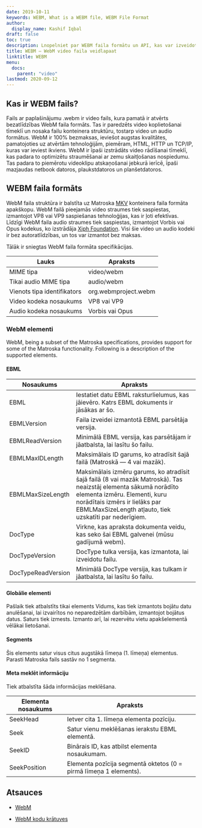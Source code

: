 ```yaml
---
date: 2019-10-11
keywords: WEBM, What is a WEBM file, WEBM File Format
author:
  display_name: Kashif Iqbal
draft: false
toc: true
description: Lnopelniet par WEBM faila formātu un API, kas var izveidot un atvērt WEBM failus.
title: WEBM — WebM video faila veidlapaat
linktitle: WEBM
menu:
  docs:
    parent: "video"
lastmod: 2020-09-12
---
```


## Kas ir WEBM fails?

Fails ar paplašinājumu .webm ir video fails, kura pamatā ir atvērts bezatlīdzības WebM faila formāts. Tas ir paredzēts video koplietošanai tīmeklī un nosaka failu konteinera struktūru, tostarp video un audio formātus. WebM ir 100% bezmaksas, ieviešot augstas kvalitātes, pamatojoties uz atvērtām tehnoloģijām, piemēram, HTML, HTTP un TCP/IP, kuras var ieviest ikviens. WebM ir īpaši izstrādāts video rādīšanai tīmeklī, kas padara to optimizētu straumēšanai ar zemu skaitļošanas nospiedumu. Tas padara to piemērotu videoklipu atskaņošanai jebkurā ierīcē, īpaši mazjaudas netbook datoros, plaukstdatoros un planšetdatoros.

## WEBM faila formāts

WebM faila struktūra ir balstīta uz Matroska [MKV](/video/mkv/) konteinera faila formāta apakškopu. WebM failā pieejamās video straumes tiek saspiestas, izmantojot VP8 vai VP9 saspiešanas tehnoloģijas, kas ir ļoti efektīvas. Līdzīgi WebM faila audio straumes tiek saspiestas, izmantojot Vorbis vai Opus kodekus, ko izstrādāja [Xiph Foundation](https://www.xiph.org/). Visi šie video un audio kodeki ir bez autoratlīdzības, un tos var izmantot bez maksas.

Tālāk ir sniegtas WebM faila formāta specifikācijas.

|Lauks|Apraksts|
---|---|
|MIME tipa |video/webm|
|Tikai audio MIME tipa |audio/webm|
|Vienots tipa identifikators| org.webmproject.webm|
|Video kodeka nosaukums| VP8 vai VP9|
|Audio kodeka nosaukums| Vorbis vai Opus|

### WebM elementi

WebM, being a subset of the Matroska specifications, provides support for some of the Matroska functionality. Following is a description of the supported elements.

#### EBML

|Nosaukums |Apraksts|
---|---|
|EBML|Iestatiet datu EBML raksturlielumus, kas jāievēro. Katrs EBML dokuments ir jāsākas ar šo.|
|EBMLVersion |Faila izveidei izmantotā EBML parsētāja versija.|
|EBMLReadVersion|Minimālā EBML versija, kas parsētājam ir jāatbalsta, lai lasītu šo failu.|
|EBMLMaxIDLength |Maksimālais ID garums, ko atradīsit šajā failā (Matroskā — 4 vai mazāk).|
|EBMLMaxSizeLength|Maksimālais izmēru garums, ko atradīsit šajā failā (8 vai mazāk Matroskā). Tas neaizstāj elementa sākumā norādīto elementa izmēru. Elementi, kuru norādītais izmērs ir lielāks par EBMLMaxSizeLength atļauto, tiek uzskatīti par nederīgiem.|
|DocType|Virkne, kas apraksta dokumenta veidu, kas seko šai EBML galvenei (mūsu gadījumā webm).|
|DocTypeVersion|DocType tulka versija, kas izmantota, lai izveidotu failu.|
|DocTypeReadVersion|Minimālā DocType versija, kas tulkam ir jāatbalsta, lai lasītu šo failu.|

#### Globālie elementi

Pašlaik tiek atbalstīts tikai elements Vidums, kas tiek izmantots bojātu datu anulēšanai, lai izvairītos no neparedzētām darbībām, izmantojot bojātus datus. Saturs tiek izmests. Izmanto arī, lai rezervētu vietu apakšelementā vēlākai lietošanai.

#### Segments
Šis elements satur visus citus augstākā līmeņa (1. līmeņa) elementus. Parasti Matroska fails sastāv no 1 segmenta.

#### Meta meklēt informāciju

Tiek atbalstīta šāda informācijas meklēšana.

|Elementa nosaukums |Apraksts|
---|---|
|SeekHead |Ietver cita 1. līmeņa elementa pozīciju.|
|Seek |Satur vienu meklēšanas ierakstu EBML elementā.|
|SeekID |Binārais ID, kas atbilst elementa nosaukumam.|
|SeekPosition |Elementa pozīcija segmentā oktetos (0 = pirmā līmeņa 1 elements).|

## Atsauces

* [WebM](https://www.webmproject.org/)

* [WebM kodu krātuves](https://www.webmproject.org/code/#webp-repositories)


